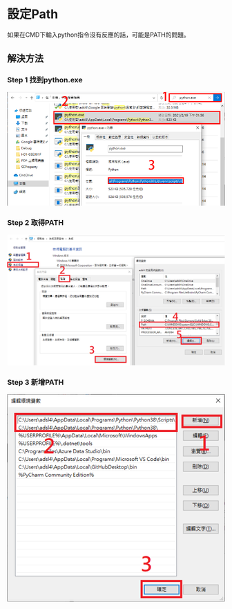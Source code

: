# 設定Path
如果在CMD下輸入python指令沒有反應的話，可能是PATH的問題。
## 解決方法
### Step 1 找到python.exe
![path2](.\img/path-2.png)

### Step 2 取得PATH
![path3](img/path-3.png)

### Step 3 新增PATH
![path4](.\img/path-4.png)
